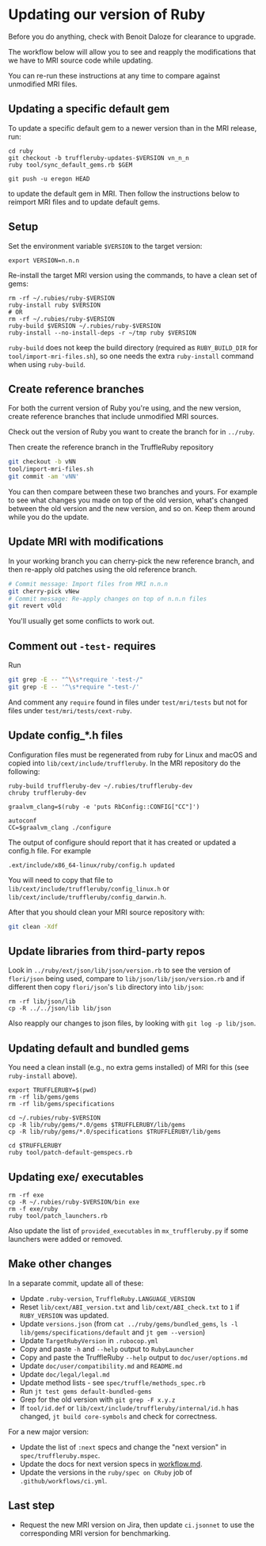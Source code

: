 # Updating our version of Ruby

Before you do anything, check with Benoit Daloze for clearance to upgrade.

The workflow below will allow you to see and reapply the modifications that we
have to MRI source code while updating.

You can re-run these instructions at any time to compare against unmodified
MRI files.

## Updating a specific default gem

To update a specific default gem to a newer version than in the MRI release, run:
```
cd ruby
git checkout -b truffleruby-updates-$VERSION vn_n_n
ruby tool/sync_default_gems.rb $GEM

git push -u eregon HEAD
```
to update the default gem in MRI.
Then follow the instructions below to reimport MRI files and to update default gems.

## Setup

Set the environment variable `$VERSION` to the target version:
```
export VERSION=n.n.n
```

Re-install the target MRI version using the commands, to have a clean set of gems:
```
rm -rf ~/.rubies/ruby-$VERSION
ruby-install ruby $VERSION
# OR
rm -rf ~/.rubies/ruby-$VERSION
ruby-build $VERSION ~/.rubies/ruby-$VERSION
ruby-install --no-install-deps -r ~/tmp ruby $VERSION
```

`ruby-build` does not keep the build directory
(required as `RUBY_BUILD_DIR` for `tool/import-mri-files.sh`),
so one needs the extra `ruby-install` command when using `ruby-build`.

## Create reference branches

For both the current version of Ruby you're using, and the new version, create
reference branches that include unmodified MRI sources.

Check out the version of Ruby you want to create the branch for in `../ruby`.

Then create the reference branch in the TruffleRuby repository

```bash
git checkout -b vNN
tool/import-mri-files.sh
git commit -am 'vNN'
```

You can then compare between these two branches and yours. For example to see
what changes you made on top of the old version, what's changed between the
old version and the new version, and so on. Keep them around while you do the
update.

## Update MRI with modifications

In your working branch you can cherry-pick the new reference branch,
and then re-apply old patches using the old reference branch.

```bash
# Commit message: Import files from MRI n.n.n
git cherry-pick vNew
# Commit message: Re-apply changes on top of n.n.n files
git revert vOld
```

You'll usually get some conflicts to work out.

## Comment out `-test-` requires

Run

```bash
git grep -E -- "^\\s*require '-test-/"
git grep -E -- '^\s*require "-test-/'
```

And comment any `require` found in files under `test/mri/tests`
but not for files under `test/mri/tests/cext-ruby`.

## Update config_*.h files

Configuration files must be regenerated from ruby for Linux and macOS
and copied into `lib/cext/include/truffleruby`. In the MRI repository
do the following:

```
ruby-build truffleruby-dev ~/.rubies/truffleruby-dev
chruby truffleruby-dev

graalvm_clang=$(ruby -e 'puts RbConfig::CONFIG["CC"]')

autoconf
CC=$graalvm_clang ./configure
```

The output of configure should report that it has created or updated a
config.h file. For example

```
.ext/include/x86_64-linux/ruby/config.h updated
```

You will need to copy that file to
`lib/cext/include/truffleruby/config_linux.h` or
`lib/cext/include/truffleruby/config_darwin.h`.

After that you should clean your MRI source repository with:

```bash
git clean -Xdf
```

## Update libraries from third-party repos

Look in `../ruby/ext/json/lib/json/version.rb` to see the version of `flori/json` being used,
compare to `lib/json/lib/json/version.rb` and if different then
copy `flori/json`'s `lib` directory into `lib/json`:
```
rm -rf lib/json/lib
cp -R ../../json/lib lib/json
```

Also reapply our changes to json files, by looking with `git log -p lib/json`.

## Updating default and bundled gems

You need a clean install (e.g., no extra gems installed) of MRI for this
(see `ruby-install` above).

```
export TRUFFLERUBY=$(pwd)
rm -rf lib/gems/gems
rm -rf lib/gems/specifications

cd ~/.rubies/ruby-$VERSION
cp -R lib/ruby/gems/*.0/gems $TRUFFLERUBY/lib/gems
cp -R lib/ruby/gems/*.0/specifications $TRUFFLERUBY/lib/gems

cd $TRUFFLERUBY
ruby tool/patch-default-gemspecs.rb
```

## Updating exe/ executables

```
rm -rf exe
cp -R ~/.rubies/ruby-$VERSION/bin exe
rm -f exe/ruby
ruby tool/patch_launchers.rb
```

Also update the list of `provided_executables` in `mx_truffleruby.py` if some launchers were added or removed.

## Make other changes

In a separate commit, update all of these:

* Update `.ruby-version`, `TruffleRuby.LANGUAGE_VERSION`
* Reset `lib/cext/ABI_version.txt` and `lib/cext/ABI_check.txt` to `1` if `RUBY_VERSION` was updated.
* Update `versions.json` (from `cat ../ruby/gems/bundled_gems`, `ls -l lib/gems/specifications/default` and `jt gem --version`)
* Update `TargetRubyVersion` in `.rubocop.yml`
* Copy and paste `-h` and `--help` output to `RubyLauncher`
* Copy and paste the TruffleRuby `--help` output to `doc/user/options.md`
* Update `doc/user/compatibility.md` and `README.md`
* Update `doc/legal/legal.md`
* Update method lists - see `spec/truffle/methods_spec.rb`
* Run `jt test gems default-bundled-gems`
* Grep for the old version with `git grep -F x.y.z`
* If `tool/id.def` or `lib/cext/include/truffleruby/internal/id.h` has changed, `jt build core-symbols` and check for correctness.

For a new major version:
* Update the list of `:next` specs and change the "next version" in `spec/truffleruby.mspec`.
* Update the docs for next version specs in [workflow.md](workflow.md).
* Update the versions in the `ruby/spec on CRuby` job of `.github/workflows/ci.yml`.

## Last step

* Request the new MRI version on Jira, then update `ci.jsonnet` to use the corresponding MRI version for benchmarking.

